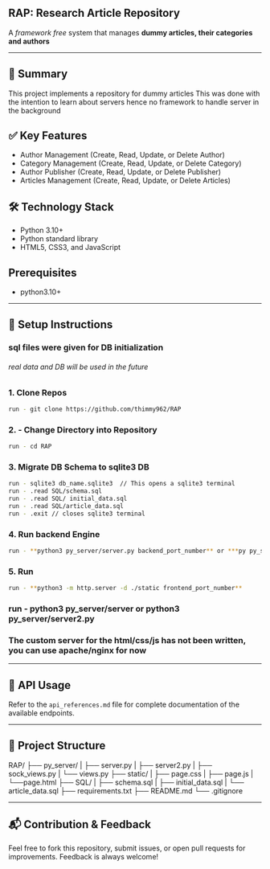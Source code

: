 ## RAP: Research Article Repository

A *framework free* system that manages **dummy articles, their categories and authors**

---

## 📌 Summary
This project implements a repository for dummy articles
This was done with the intention to learn about servers hence no framework to handle server in the background

## ✅ Key Features

- Author Management (Create, Read, Update, or Delete Author)
- Category Management (Create, Read, Update, or Delete Category)
- Author Publisher (Create, Read, Update, or Delete Publisher)
- Articles Management (Create, Read, Update, or Delete Articles)


## 🛠️ Technology Stack

- Python 3.10+  
- Python standard library
- HTML5, CSS3, and JavaScript


## Prerequisites
- python3.10+

--------------------------


## 🚀 Setup Instructions

### sql files were given for DB initialization
###### real data and DB will be used in the future

### 1. Clone Repos

```bash
run - git clone https://github.com/thimmy962/RAP
```

### 2. - Change Directory into Repository
```bash
run - cd RAP
```

### 3. Migrate DB Schema to sqlite3 DB
```bash
run - sqlite3 db_name.sqlite3  // This opens a sqlite3 terminal
run - .read SQL/schema.sql
run - .read SQL/ initial_data.sql
run - .read SQL/article_data.sql
run - .exit // closes sqlite3 terminal
```

### 4. Run backend Engine
```bash
run - **python3 py_server/server.py backend_port_number** or ***py py_server/server2.py backend_port_number*
```

### 5. Run
```bash
run - **python3 -m http.server -d ./static frontend_port_number**
```




### run - python3 py_server/server or python3 py_server/server2.py

### The custom server for the html/css/js has not been written, you can use apache/nginx for now

--------------------------

## 📄 API Usage

Refer to the `api_references.md` file for complete documentation of the available endpoints.

--------------------------

## 📁 Project Structure

RAP/
├── py_server/
|    ├── server.py
|    ├── server2.py
|    ├── sock_views.py
|    └── views.py
├── static/
|    ├── page.css
|    ├── page.js
|    └──page.html
├── SQL/
|    ├── schema.sql
|    ├── initial_data.sql
|    └── article_data.sql
├── requirements.txt
├── README.md
└── .gitignore

--------------------------

## 📬 Contribution & Feedback

Feel free to fork this repository, submit issues, or open pull requests for improvements. Feedback is always welcome!
